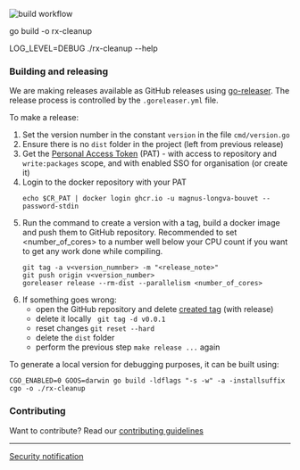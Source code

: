 ![build workflow](https://github.com/equinor/radix-cluster-cleanup/actions/workflows/build-push.yml/badge.svg) 


go build -o rx-cleanup

LOG_LEVEL=DEBUG ./rx-cleanup --help


### Building and releasing

We are making releases available as GitHub releases using [go-releaser](https://goreleaser.com/). The release process is controlled by the `.goreleaser.yml` file.

To make a release:
1. Set the version number in the constant `version` in the file `cmd/version.go`
2. Ensure there is no `dist` folder in the project (left from previous release)
3. Get the [Personal Access Token](https://github.com/settings/tokens) (PAT) - with access to repository and `write:packages` scope, and with enabled SSO for organisation (or create it)
4. Login to the docker repository with your PAT
    ```
    echo $CR_PAT | docker login ghcr.io -u magnus-longva-bouvet --password-stdin
    ```
5. Run the command to create a version with a tag, build a docker image and push them to GitHub repository. Recommended to set <number_of_cores> to a number well below your CPU count if you want to get any work done while compiling.
    ```
    git tag -a v<version_numnber> -m "<release_note>"
	git push origin v<version_number>
    goreleaser release --rm-dist --parallelism <number_of_cores>
    ```
6. If something goes wrong:
    - open the GitHub repository and delete [created tag](https://github.com/equinor/radix-cluster-cleanup/releases/) (with release)
    - delete it locally ` git tag -d v0.0.1`
    - reset changes `git reset --hard`
    - delete the `dist` folder
    - perform the previous step `make release ...` again

To generate a local version for debugging purposes, it can be built using:

```
CGO_ENABLED=0 GOOS=darwin go build -ldflags "-s -w" -a -installsuffix cgo -o ./rx-cleanup
```

### Contributing

Want to contribute? Read our [contributing guidelines](./CONTRIBUTING.md)

---------

[Security notification](./SECURITY.md)
